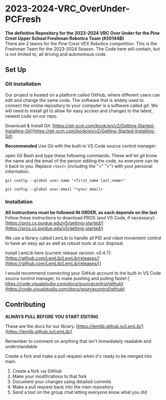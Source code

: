 # 2023-2024-VRC_OverUnder-PCFresh
**The definitive Repository for the 2023-2024 VRC Over Under for the Pine Crest Upper School Freshman Robotics Team (#20144B)**<br>
There are 2 teams for the Pine Crest VEX Robotics competition. This is the Freshman Team for the 2023-2024 Season. The Code here will contain, but is not limited to, all driving and autonomous code.

## Set Up

### Git Installation
Our project is hosted on a platform called GitHub, where different users can edit and change the same code. The software that is widely used to connect the online repository to your computer is a software called _git_. We will need to install git to allow for easy access and changes to the latest, newest code on our repo.

Download & Install Git: [https://git-scm.com/book/en/v2/Getting-Started-Installing-Git](https://git-scm.com/book/en/v2/Getting-Started-Installing-Git)

**Recommended** Use Git with the built-in VS Code source control manager:

open Git Bash and type these following commands. These will let git know the name and the email of the person editing the code, so everyone can tie it back to you. Replace ```<text>``` (including the "<" ">") with your personal information.

```git config --global user.name "<first_name last_name>"```

```git config --global user.email "<your email>```

### Installation
**All instructions must be followed IN ORDER, as each depends on the last**<br>
Follow these instructions to download PROS (and VS Code, if necessary): [https://pros.cs.purdue.edu/v5/getting-started/](https://pros.cs.purdue.edu/v5/getting-started/)

We use a library called LemLib to handle all PID and robot movement control to have an easy api as well as robust tools at our disposal.

Install LemLib here (current release version: v0.4.7): [https://github.com/LemLib/LemLib/releases/](https://github.com/LemLib/LemLib/releases/)]

I would recommend connecting your GitHub account to the built-in VS Code source control manager, to make pushing and pulling faster:[ https://code.visualstudio.com/docs/sourcecontrol/github](https://code.visualstudio.com/docs/sourcecontrol/github)

## Contributing

**ALWAYS PULL BEFORE YOU START EDITING**

These are the docs for our library: [https://lemlib.github.io/LemLib/](https://lemlib.github.io/LemLib/) 


Remember to comment on anything that isn't immediately readable and understandable


Create a fork and make a pull request when it's ready to be merged into main.

1. Create a fork via GitHub
2. Make your modifications to that fork
3. Document your changes using detailed commits
4. Make a pull request back into the main repository
5. Send a text on the group chat letting everyone know what you did
